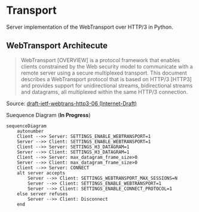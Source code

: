 # Transport

Server implementation of the WebTransport over HTTP/3 in Python.

## WebTransport Architecute

> WebTransport [OVERVIEW] is a protocol framework that enables clients constrained by the Web security model to communicate with a remote server using a secure multiplexed transport. This document describes a WebTransport protocol that is based on HTTP/3 [HTTP3] and provides support for unidirectional streams, bidirectional streams and datagrams, all multiplexed within the same HTTP/3 connection.

Source: [draft-ietf-webtrans-http3-06 (Internet-Draft)](https://datatracker.ietf.org/doc/html/draft-ietf-webtrans-http3/#section-abstract-1)

Suequence Diagram (**In Progress**)

```mermaid
sequenceDiagram
    autonumber
    Client -->> Server: SETTINGS_ENABLE_WEBTRANSPORT=1
    Server -->> Client: SETTINGS_ENABLE_WEBTRANSPORT=1
    Client -->> Server: SETTINGS_H3_DATAGRAM=1
    Server -->> Client: SETTINGS_H3_DATAGRAM=1
    Client -->> Server: max_datagram_frame_size>0
    Server -->> Client: max_datagram_frame_size>0
    Client -->> Server: CONNECT
    alt server accepts
        Server -->> Client: SETTINGS_WEBTRANSPORT_MAX_SESSIONS=N
        Server -->> Client: SETTINGS_ENABLE_WEBTRANSPORT=1
        Server -->> Client: SETTINGS_ENABLE_CONNECT_PROTOCOL=1
    else server refuses
        Server -->> Client: Disconnect
    end
```
